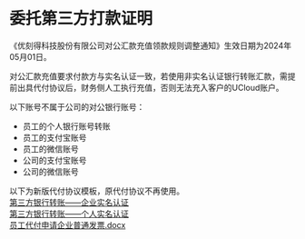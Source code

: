 

# 委托第三方打款证明

《优刻得科技股份有限公司对公汇款充值领款规则调整通知》生效日期为2024年05月01日。

对公汇款充值要求付款方与实名认证一致，若使用非实名认证银行转账汇款，需提前出具代付协议后，财务侧人工执行充值，否则无法充入客户的UCloud账户。

以下账号不属于公司的对公银行账号：

  - 员工的个人银行账号转账
  - 员工的支付宝账号
  - 员工的微信账号
  - 公司的支付宝账号
  - 公司的微信账号

以下为新版代付协议模板，原代付协议不再使用。  
[第三方银行转账——企业实名认证](https://www-s.ucloud.cn/2024/05/f45939a83c8aa880084882361a4ead7d_1715329432154.docx)  
[第三方银行转账——个人实名认证](https://www-s.ucloud.cn/2024/05/68ac39e40aace89e1ae8b25cc38f05cd_1714985503582.docx)  
[员工代付申请企业普通发票.docx](https://www-s.ucloud.cn/2024/05/e4e2a6a56f2823952b022a8483dd16cd_1714985503575.docx)  
